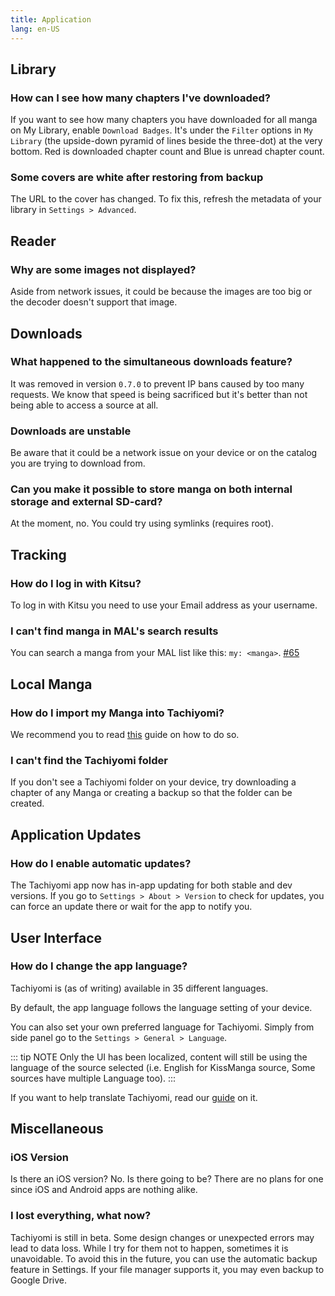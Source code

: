 ```yaml
---
title: Application
lang: en-US
---
```


## Library

### How can I see how many chapters I've downloaded?

If you want to see how many chapters you have downloaded for all manga on My Library, enable `Download Badges`. It's under the `Filter` options in `My Library` (the upside-down pyramid of lines beside the three-dot) at the very bottom. Red is downloaded chapter count and Blue is unread chapter count.

### Some covers are white after restoring from backup

The URL to the cover has changed. To fix this, refresh the metadata of your library in `Settings > Advanced`.

## Reader

### Why are some images not displayed?

Aside from network issues, it could be because the images are too big or the decoder doesn't support that image.

## Downloads

### What happened to the simultaneous downloads feature?

It was removed in version `0.7.0` to prevent IP bans caused by too many requests. We know that speed is being sacrificed but it's better than not being able to access a source at all.

### Downloads are unstable

Be aware that it could be a network issue on your device or on the catalog you are trying to download from.

### Can you make it possible to store manga on both internal storage and external SD-card?

At the moment, no. You could try using symlinks (requires root).

## Tracking

### How do I log in with Kitsu?

To log in with Kitsu you need to use your Email address as your username.

### I can't find manga in MAL's search results

You can search a manga from your MAL list like this: `my: <manga>`.
[#65](https://github.com/inorichi/tachiyomi/issues/65)

## Local Manga

### How do I import my Manga into Tachiyomi?

We recommend you to read [this](https://github.com/inorichi/tachiyomi/wiki/Local-manga) guide on how to do so.

### I can't find the Tachiyomi folder

If you don't see a Tachiyomi folder on your device, try downloading a chapter of any Manga or creating a backup so that the folder can be created.

## Application Updates

### How do I enable automatic updates?

The Tachiyomi app now has in-app updating for both stable and dev versions.
If you go to `Settings > About > Version` to check for updates, you can force an update there or wait for the app to notify you.

## User Interface

### How do I change the app language?

Tachiyomi is (as of writing) available in 35 different languages.

By default, the app language follows the language setting of your device.

You can also set your own preferred language for Tachiyomi. Simply from side panel go to the `Settings > General > Language`.

::: tip NOTE
Only the UI has been localized, content will still be using the language of the source selected (i.e. English for KissManga source, Some sources have multiple Language too).
:::

If you want to help translate Tachiyomi, read our [guide](../guides/translation.md) on it.

## Miscellaneous

### iOS Version

Is there an iOS version? No. Is there going to be? There are no plans for
one since iOS and Android apps are nothing alike.

### I lost everything, what now?

Tachiyomi is still in beta. Some design changes or unexpected errors may
lead to data loss. While I try for them not to happen, sometimes it is
unavoidable. To avoid this in the future, you can use the automatic
backup feature in Settings. If your file manager supports it, you may
even backup to Google Drive.
